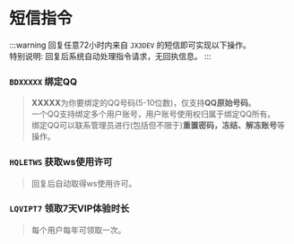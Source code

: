 # 短信指令

:::warning
回复任意72小时内来自 `JX3DEV` 的短信即可实现以下操作。  
特别说明: 回复后系统自动处理指令请求，无回执信息。
:::

### `BDXXXXX` 绑定QQ

> **XXXXX**为你要绑定的QQ号码(5-10位数)，仅支持**QQ原始号码**。  
> 一个QQ支持绑定多个用户账号，用户账号使用权归属于绑定QQ所有。  
> 绑定QQ可以联系管理员进行(包括但不限于)**重置密码，冻结、解冻账号**等操作。

### `HQLETWS` 获取ws使用许可

> 回复后自动取得ws使用许可。

### `LQVIPT7` 领取7天VIP体验时长

> 每个用户每年可领取一次。
